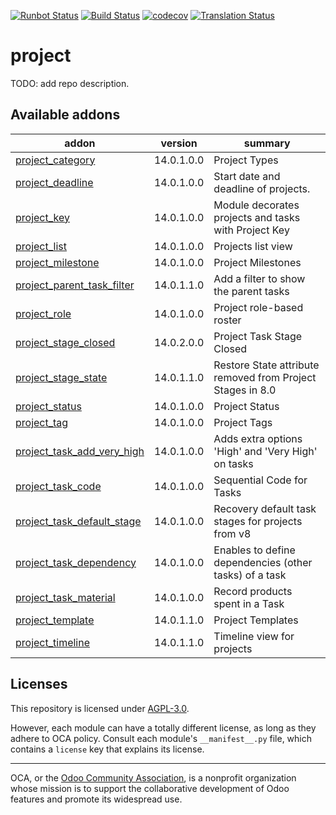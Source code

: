 [![Runbot Status](https://runbot.odoo-community.org/runbot/badge/flat/140/14.0.svg)](https://runbot.odoo-community.org/runbot/repo/github-com-oca-project-140)
[![Build Status](https://travis-ci.com/OCA/project.svg?branch=14.0)](https://travis-ci.com/OCA/project)
[![codecov](https://codecov.io/gh/OCA/project/branch/14.0/graph/badge.svg)](https://codecov.io/gh/OCA/project)
[![Translation Status](https://translation.odoo-community.org/widgets/project-14-0/-/svg-badge.svg)](https://translation.odoo-community.org/engage/project-14-0/?utm_source=widget)

<!-- /!\ do not modify above this line -->

# project

TODO: add repo description.

<!-- /!\ do not modify below this line -->

<!-- prettier-ignore-start -->

[//]: # (addons)

Available addons
----------------
addon | version | summary
--- | --- | ---
[project_category](project_category/) | 14.0.1.0.0 | Project Types
[project_deadline](project_deadline/) | 14.0.1.0.0 | Start date and deadline of projects.
[project_key](project_key/) | 14.0.1.0.0 | Module decorates projects and tasks with Project Key
[project_list](project_list/) | 14.0.1.0.0 | Projects list view
[project_milestone](project_milestone/) | 14.0.1.0.0 | Project Milestones
[project_parent_task_filter](project_parent_task_filter/) | 14.0.1.1.0 | Add a filter to show the parent tasks
[project_role](project_role/) | 14.0.1.0.0 | Project role-based roster
[project_stage_closed](project_stage_closed/) | 14.0.2.0.0 | Project Task Stage Closed
[project_stage_state](project_stage_state/) | 14.0.1.1.0 | Restore State attribute removed from Project Stages in 8.0
[project_status](project_status/) | 14.0.1.0.0 | Project Status
[project_tag](project_tag/) | 14.0.1.0.0 | Project Tags
[project_task_add_very_high](project_task_add_very_high/) | 14.0.1.0.0 | Adds extra options 'High' and 'Very High' on tasks
[project_task_code](project_task_code/) | 14.0.1.0.0 | Sequential Code for Tasks
[project_task_default_stage](project_task_default_stage/) | 14.0.1.0.0 | Recovery default task stages for projects from v8
[project_task_dependency](project_task_dependency/) | 14.0.1.0.0 | Enables to define dependencies (other tasks) of a task
[project_task_material](project_task_material/) | 14.0.1.0.0 | Record products spent in a Task
[project_template](project_template/) | 14.0.1.1.0 | Project Templates
[project_timeline](project_timeline/) | 14.0.1.1.0 | Timeline view for projects

[//]: # (end addons)

<!-- prettier-ignore-end -->

## Licenses

This repository is licensed under [AGPL-3.0](LICENSE).

However, each module can have a totally different license, as long as they adhere to OCA
policy. Consult each module's `__manifest__.py` file, which contains a `license` key
that explains its license.

----

OCA, or the [Odoo Community Association](http://odoo-community.org/), is a nonprofit
organization whose mission is to support the collaborative development of Odoo features
and promote its widespread use.
